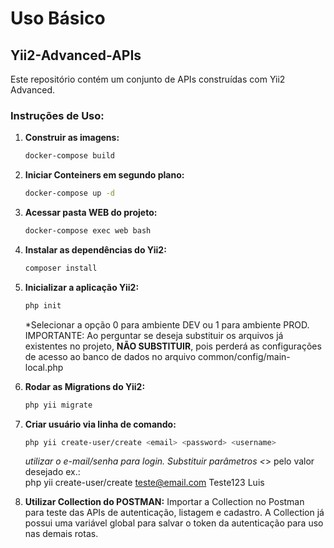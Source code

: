 # Uso Básico

## Yii2-Advanced-APIs

Este repositório contém um conjunto de APIs construídas com Yii2 Advanced.

### Instruções de Uso:

1. **Construir as imagens:**
   ```bash
   docker-compose build
   ```
2. **Iniciar Conteiners em segundo plano:**
   ```bash
   docker-compose up -d
   ```
3. **Acessar pasta WEB do projeto:**
   ```bash
   docker-compose exec web bash
   ```
4. **Instalar as dependências do Yii2:**
   ```bash
   composer install
   ```
5. **Inicializar a aplicação Yii2:**
   ```bash
   php init
   ```
   *Selecionar a opção 0 para ambiente DEV ou 1 para ambiente PROD. IMPORTANTE: Ao perguntar se deseja substituir os arquivos já existentes no projeto, <strong>NÃO SUBSTITUIR</strong>, pois perderá as configurações de acesso ao banco de dados no arquivo common/config/main-local.php
6. **Rodar as Migrations do Yii2:**
   ```bash
   php yii migrate
   ```
7. **Criar usuário via linha de comando:**
   ```bash
   php yii create-user/create <email> <password> <username>
   ```
   *utilizar o e-mail/senha para login. Substituir parâmetros <*> pelo valor desejado ex.: <br>
   php yii create-user/create teste@email.com Teste123 Luis

8. **Utilizar Collection do POSTMAN:**
   Importar a Collection no Postman para teste das APIs de autenticação, listagem e cadastro.
   A Collection já possui uma variável global para salvar o token da autenticação para uso nas demais rotas.